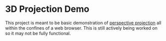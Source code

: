 # 3D Projection Demo

This project is meant to be basic demonstration of <a href="https://en.wikipedia.org/wiki/3D_projection#Perspective_projection">perspective projection</a> all within the confines of a web browser. This is still actively being worked on so it may not be fully functional.
